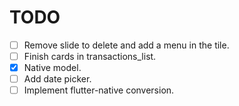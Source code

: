 # TODO

- [ ] Remove slide to delete and add a menu in the tile.
- [ ] Finish cards in transactions_list.
- [x] Native model.
- [ ] Add date picker.
- [ ] Implement flutter-native conversion.